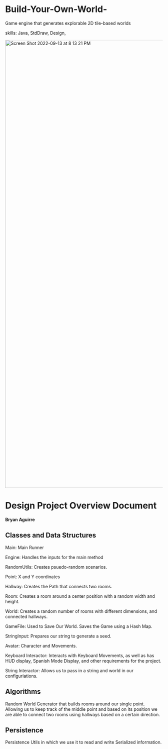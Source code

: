# Build-Your-Own-World-

Game engine that generates explorable 2D tile-based worlds 


skills: Java, StdDraw, Design,



<img width="1427" alt="Screen Shot 2022-09-13 at 8 13 21 PM" src="https://user-images.githubusercontent.com/107953902/190051156-3bcac045-f772-4035-a4bd-5483fc6e6768.png">



# Design Project Overview Document

**Bryan Aguirre**


## Classes and Data Structures

Main: Main Runner

Engine: Handles the inputs for the main method

RandomUtils: Creates psuedo-random scenarios.

Point: X and Y coordinates

Hallway: Creates the Path that connects two rooms.

Room: Creates a room around a center position with a random width and height.

World: Creates a random number of rooms with different dimensions, and connected hallways.

GameFile: Used to Save Our World. Saves the Game using a Hash Map.

StringInput: Prepares our string to generate a seed.

Avatar: Character and Movements.

Keyboard Interactor: Interacts with Keyboard Movements, as well as has HUD display, Spanish Mode Display, and other requirements for the project. 

String Interactor: Allows us to pass in a string and world in our configuriations. 

## Algorithms

Random World Generator that builds rooms around our single point. Allowing us to keep track of the middle point and based on its position we are able to connect two rooms using hallways based on a certain direction.   

## Persistence
Persistence Utils in which we use it to read and write Serialized information. 

